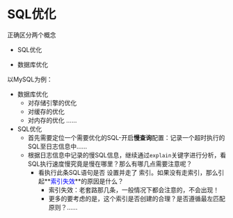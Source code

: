 # SQL优化



正确区分两个概念

- SQL优化

- 数据库优化



以MySQL为例：

- 数据库优化
  - 对存储引擎的优化
  - 对缓存的优化
  - 对内存的优化                ……
- SQL优化
  - 首先需要定位一个需要优化的SQL-开启**慢查询**配置：记录一个超时执行的SQL至日志信息中……
  - 根据日志信息中记录的慢SQL信息，继续通过`explain`关键字进行分析，看SQL执行速度慢究竟是慢在哪里？那么有哪几点需要注意呢？
    - 看执行此条SQL语句是否 设置并走了 索引。如果没有走索引，那么引起**<font color="blue">索引失效</font>**的原因是什么？
      - 索引失效：老套路那几条，一般情况下都会注意的，不会出现！
      - 更多的要考虑的是，这个索引是否创建的合理？是否遵循最左匹配原则？……

​	